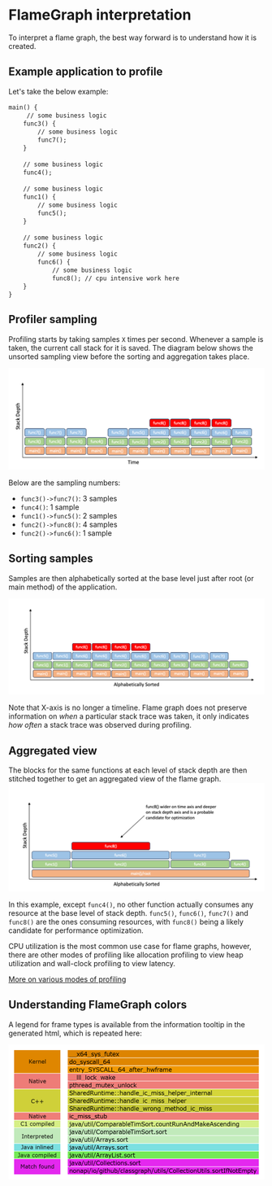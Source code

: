 # FlameGraph interpretation

To interpret a flame graph, the best way forward is to understand how it is created.

## Example application to profile

Let's take the below example:

```
main() {
     // some business logic
    func3() {
        // some business logic
        func7();
    }

    // some business logic
    func4();

    // some business logic
    func1() {
        // some business logic
        func5();
    }

    // some business logic
    func2() {
        // some business logic
        func6() {
            // some business logic
            func8(); // cpu intensive work here
    }
}
```

## Profiler sampling

Profiling starts by taking samples `X` times per second. Whenever a sample is taken,
the current call stack for it is saved. The diagram below shows the unsorted sampling view
before the sorting and aggregation takes place.

![](/.assets/images/ProfilerSamplings.png)

Below are the sampling numbers:

- `func3()->func7()`: 3 samples
- `func4()`: 1 sample
- `func1()->func5()`: 2 samples
- `func2()->func8()`: 4 samples
- `func2()->func6()`: 1 sample

## Sorting samples

Samples are then alphabetically sorted at the base level just after root (or main method) of the application.

![](/.assets/images/SortedSamplings.png)

Note that X-axis is no longer a timeline. Flame graph does not preserve information
on _when_ a particular stack trace was taken, it only indicates _how often_
a stack trace was observed during profiling.

## Aggregated view

The blocks for the same functions at each level of stack depth are then stitched together
to get an aggregated view of the flame graph.
![](/.assets/images/AggregatedView.png)

In this example, except `func4()`, no other function actually consumes
any resource at the base level of stack depth. `func5()`, `func6()`,
`func7()` and `func8()` are the ones consuming resources, with `func8()`
being a likely candidate for performance optimization.

CPU utilization is the most common use case for flame graphs, however,
there are other modes of profiling like allocation profiling to view
heap utilization and wall-clock profiling to view latency.

[More on various modes of profiling](ProfilingModes.md)

## Understanding FlameGraph colors

A legend for frame types is available from the information tooltip in the generated html, which is repeated here:

![](/.assets/images/flamegraph_colors.png)
